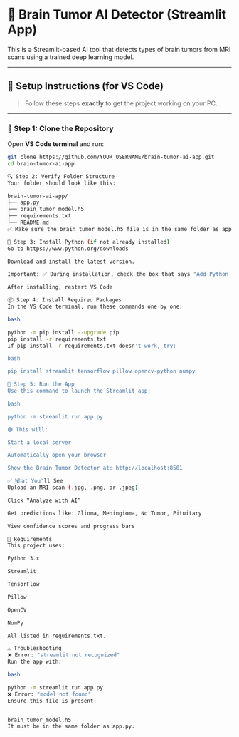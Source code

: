 # 🧠 Brain Tumor AI Detector (Streamlit App)

This is a Streamlit-based AI tool that detects types of brain tumors from MRI scans using a trained deep learning model.

---

## 🚀 Setup Instructions (for VS Code)

> Follow these steps **exactly** to get the project working on your PC.

---

### 📁 Step 1: Clone the Repository

Open **VS Code terminal** and run:

```bash
git clone https://github.com/YOUR_USERNAME/brain-tumor-ai-app.git
cd brain-tumor-ai-app

🔍 Step 2: Verify Folder Structure
Your folder should look like this:

brain-tumor-ai-app/
├── app.py
├── brain_tumor_model.h5
├── requirements.txt
└── README.md
✅ Make sure the brain_tumor_model.h5 file is in the same folder as app.py.

🐍 Step 3: Install Python (if not already installed)
Go to https://www.python.org/downloads

Download and install the latest version.

Important: ✅ During installation, check the box that says "Add Python to PATH"

After installing, restart VS Code

📦 Step 4: Install Required Packages
In the VS Code terminal, run these commands one by one:

bash

python -m pip install --upgrade pip
pip install -r requirements.txt
If pip install -r requirements.txt doesn't work, try:

bash

pip install streamlit tensorflow pillow opencv-python numpy

🧠 Step 5: Run the App
Use this command to launch the Streamlit app:

bash

python -m streamlit run app.py

🟢 This will:

Start a local server

Automatically open your browser

Show the Brain Tumor Detector at: http://localhost:8501

✅ What You'll See
Upload an MRI scan (.jpg, .png, or .jpeg)

Click “Analyze with AI”

Get predictions like: Glioma, Meningioma, No Tumor, Pituitary

View confidence scores and progress bars

🧾 Requirements
This project uses:

Python 3.x

Streamlit

TensorFlow

Pillow

OpenCV

NumPy

All listed in requirements.txt.

⚠️ Troubleshooting
❌ Error: "streamlit not recognized"
Run the app with:

bash

python -m streamlit run app.py
❌ Error: "model not found"
Ensure this file is present:


brain_tumor_model.h5
It must be in the same folder as app.py.